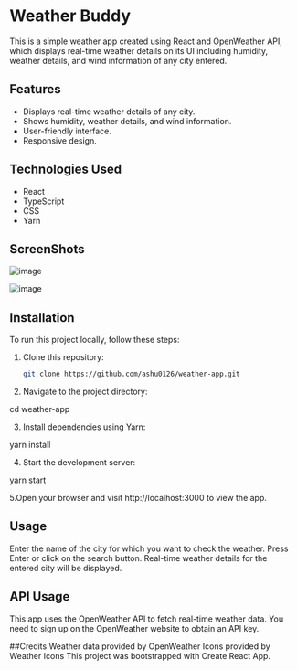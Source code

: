 # Weather Buddy

This is a simple weather app created using React and OpenWeather API, which displays real-time weather details on its UI including humidity, weather details, and wind information of any city entered.

## Features

- Displays real-time weather details of any city.
- Shows humidity, weather details, and wind information.
- User-friendly interface.
- Responsive design.

## Technologies Used

- React
- TypeScript
- CSS
- Yarn

## ScreenShots
![image](https://github.com/Ashu0126/weather-app/assets/91365712/b9da7468-d80b-4d27-b495-4614bc51082d)

![image](https://github.com/Ashu0126/weather-app/assets/91365712/2f428a90-3684-465a-b941-c43c39b09b71)

## Installation

To run this project locally, follow these steps:

1. Clone this repository:

   ```bash
   git clone https://github.com/ashu0126/weather-app.git
   
2. Navigate to the project directory:

  cd weather-app

3. Install dependencies using Yarn:

  yarn install

4. Start the development server:

  yarn start

5.Open your browser and visit http://localhost:3000 to view the app.

## Usage
Enter the name of the city for which you want to check the weather.
Press Enter or click on the search button.
Real-time weather details for the entered city will be displayed.

## API Usage
This app uses the OpenWeather API to fetch real-time weather data. You need to sign up on the OpenWeather website to obtain an API key.

##Credits
Weather data provided by OpenWeather
Icons provided by Weather Icons
This project was bootstrapped with Create React App.
